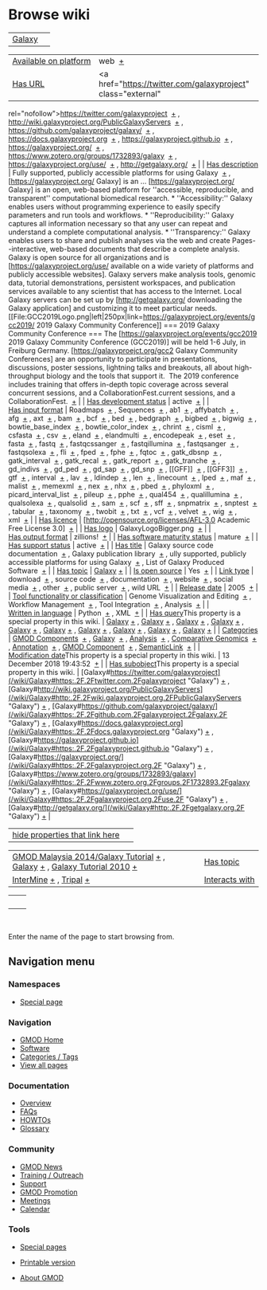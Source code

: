 



<span id="top"></span>




# <span dir="auto">Browse wiki</span>






|                                 |     |
|---------------------------------|-----|
| [Galaxy](/wiki/Galaxy "Galaxy") |     |

|  |  |
|----|----|
| [Available on platform](/wiki/Property%3AAvailable_on_platform "Property:Available on platform") | <span class="smwb-value">web  <span class="smwsearch">[+](/wiki/Special%3ASearchByProperty/Available-20on-20platform/web "Special%3ASearchByProperty/Available-20on-20platform/web")</span></span> |
| [Has URL](/wiki/Property%3AHas_URL "Property:Has URL") | <span class="smwb-value"><a href="https://twitter.com/galaxyproject" class="external"
rel="nofollow">https://twitter.com/galaxyproject</a>  <span class="smwsearch">[+](/wiki/Special%3ASearchByProperty/Has-20URL/https%3A-2F-2Ftwitter.com-2Fgalaxyproject "Special%3ASearchByProperty/Has-20URL/https%3A-2F-2Ftwitter.com-2Fgalaxyproject")</span></span> , <span class="smwb-value"><a href="http://wiki.galaxyproject.org/PublicGalaxyServers"
class="external"
rel="nofollow">http://wiki.galaxyproject.org/PublicGalaxyServers</a>  <span class="smwsearch">[+](/wiki/Special%3ASearchByProperty/Has-20URL/http%3A-2F-2Fwiki.galaxyproject.org-2FPublicGalaxyServers "Special%3ASearchByProperty/Has-20URL/http%3A-2F-2Fwiki.galaxyproject.org-2FPublicGalaxyServers")</span></span> , <span class="smwb-value"><a href="https://github.com/galaxyproject/galaxy/" class="external"
rel="nofollow">https://github.com/galaxyproject/galaxy/</a>  <span class="smwsearch">[+](/wiki/Special%3ASearchByProperty/Has-20URL/https%3A-2F-2Fgithub.com-2Fgalaxyproject-2Fgalaxy-2F "Special%3ASearchByProperty/Has-20URL/https%3A-2F-2Fgithub.com-2Fgalaxyproject-2Fgalaxy-2F")</span></span> , <span class="smwb-value"><a href="https://docs.galaxyproject.org" class="external"
rel="nofollow">https://docs.galaxyproject.org</a>  <span class="smwsearch">[+](/wiki/Special%3ASearchByProperty/Has-20URL/https%3A-2F-2Fdocs.galaxyproject.org "Special%3ASearchByProperty/Has-20URL/https%3A-2F-2Fdocs.galaxyproject.org")</span></span> , <span class="smwb-value"><a href="https://galaxyproject.github.io" class="external"
rel="nofollow">https://galaxyproject.github.io</a>  <span class="smwsearch">[+](/wiki/Special%3ASearchByProperty/Has-20URL/https%3A-2F-2Fgalaxyproject.github.io "Special%3ASearchByProperty/Has-20URL/https%3A-2F-2Fgalaxyproject.github.io")</span></span> , <span class="smwb-value"><a href="https://galaxyproject.org/" class="external"
rel="nofollow">https://galaxyproject.org/</a>  <span class="smwsearch">[+](/wiki/Special%3ASearchByProperty/Has-20URL/https%3A-2F-2Fgalaxyproject.org-2F "Special%3ASearchByProperty/Has-20URL/https%3A-2F-2Fgalaxyproject.org-2F")</span></span> , <span class="smwb-value"><a href="https://www.zotero.org/groups/1732893/galaxy" class="external"
rel="nofollow">https://www.zotero.org/groups/1732893/galaxy</a>  <span class="smwsearch">[+](/wiki/Special%3ASearchByProperty/Has-20URL/https%3A-2F-2Fwww.zotero.org-2Fgroups-2F1732893-2Fgalaxy "Special%3ASearchByProperty/Has-20URL/https%3A-2F-2Fwww.zotero.org-2Fgroups-2F1732893-2Fgalaxy")</span></span> , <span class="smwb-value"><a href="https://galaxyproject.org/use/" class="external"
rel="nofollow">https://galaxyproject.org/use/</a>  <span class="smwsearch">[+](/wiki/Special%3ASearchByProperty/Has-20URL/https%3A-2F-2Fgalaxyproject.org-2Fuse-2F "Special%3ASearchByProperty/Has-20URL/https%3A-2F-2Fgalaxyproject.org-2Fuse-2F")</span></span> , <span class="smwb-value"><a href="http://getgalaxy.org/" class="external"
rel="nofollow">http://getgalaxy.org/</a>  <span class="smwsearch">[+](/wiki/Special%3ASearchByProperty/Has-20URL/http%3A-2F-2Fgetgalaxy.org-2F "Special%3ASearchByProperty/Has-20URL/http%3A-2F-2Fgetgalaxy.org-2F")</span></span> |
| [Has description](/wiki/Property%3AHas_description "Property:Has description") | <span class="smwb-value">Fully supported, publicly accessible platforms for using Galaxy  <span class="smwsearch">[+](/wiki/Special%3ASearchByProperty/Has-20description/Fully-20supported,-20publicly-20accessible-20platforms-20for-20using-20Galaxy "Special%3ASearchByProperty/Has-20description/Fully-20supported,-20publicly-20accessible-20platforms-20for-20using-20Galaxy")</span></span> , <span class="smwb-value">\[https://galaxyproject.org/ Galaxy\] is an <span class="smw-highlighter" data-type="2" state="persistent" data-title="Information"><span class="smwtext"> … </span><span class="smwttcontent">\[https://galaxyproject.org/ Galaxy\] is an open, web-based platform for ''accessible, reproducible, and transparent'' computational biomedical research. \* ''Accessibility:'' Galaxy enables users without programming experience to easily specify parameters and run tools and workflows. \* ''Reproducibility:'' Galaxy captures all information necessary so that any user can repeat and understand a complete computational analysis. \* ''Transparency:'' Galaxy enables users to share and publish analyses via the web and create Pages--interactive, web-based documents that describe a complete analysis. Galaxy is open source for all organizations and is \[https://galaxyproject.org/use/ available on a wide variety of platforms and publicly accessible websites\]. Galaxy servers make analysis tools, genomic data, tutorial demonstrations, persistent workspaces, and publication services available to any scientist that has access to the Internet. Local Galaxy servers can be set up by \[http://getgalaxy.org/ downloading the Galaxy application\] and customizing it to meet particular needs. \[\[File:GCC2019Logo.png\|left\|250px\|link=https://galaxyproject.org/events/gcc2019/ 2019 Galaxy Community Conference\]\] === 2019 Galaxy Community Conference === The \[https://galaxyproject.org/events/gcc2019 2019 Galaxy Community Conference (GCC2019)\] will be held 1-6 July, in Freiburg Germany. \[https://galaxyproejct.org/gcc2 Galaxy Community Conferences\] are an opportunity to participate in presentations, discussions, poster sessions, lightning talks and breakouts, all about high-throughput biology and the tools that support it.  The 2019 conference includes training that offers in-depth topic coverage across several concurrent sessions, and a CollaborationFest.</span></span>current sessions, and a CollaborationFest.  <span class="smwsearch">[+](/mediawiki/index.php?title=Special%3ASearchByProperty&x=Has-20description%2F-5Bhttps%3A-2F-2Fgalaxyproject.org-2F-20Galaxy-5D-20is-20an-20open%2C-20web-2Dbased-20platform-20for-20-27-27accessible%2C-20reproducible%2C-20and-20transparent-27-27-20computational-20biomedical-20research.-0A%2A-20-27-27Accessibility%3A-27-27-20Galaxy-20enables-20users-20without-20programming-20experience-20to-20easily-20specify-20parameters-20and-20run-20tools-20and-20workflows.-0A%2A-20-27-27Reproducibility%3A-27-27-20Galaxy-20captures-20all-20information-20necessary-20so-20that-20any-20user-20can-20repeat-20and-20understand-20a-20complete-20computational-20analysis.-0A%2A-20-27-27Transparency%3A-27-27-20Galaxy-20enables-20users-20to-20share-20and-20publish-20analyses-20via-20the-20web-20and-20create-20Pages-2D-2Dinteractive%2C-20web-2Dbased-20documents-20that-20describe-20a-20complete-20analysis.-0A-0AGalaxy-20is-20open-20source-20for-20all-20organizations-20and-20is-20-5Bhttps%3A-2F-2Fgalaxyproject.org-2Fuse-2F-20available-20on-20a-20wide-20variety-20of-20platforms-20and-20publicly-20accessible-20websites-5D.-20Galaxy-20servers-20make-20analysis-20tools%2C-20genomic-20data%2C-20tutorial-20demonstrations%2C-20persistent-20workspaces%2C-20and-20publication-20services-20available-20to-20any-20scientist-20that-20has-20access-20to-20the-20Internet.-20Local-20Galaxy-20servers-20can-20be-20set-20up-20by-20-5Bhttp%3A-2F-2Fgetgalaxy.org-2F-20downloading-20the-20Galaxy-20application-5D-20and-20customizing-20it-20to-20meet-20particular-20needs.-0A-0A-0A-5B-5BFile%3AGCC2019Logo.png-7Cleft-7C250px-7Clink%3Dhttps%3A-2F-2Fgalaxyproject.org-2Fevents-2Fgcc2019-2F-202019-20Galaxy-20Community-20Conference-5D-5D-0A-0A%3D%3D%3D-202019-20Galaxy-20Community-20Conference-20%3D%3D%3D-0A-0AThe-20-5Bhttps%3A-2F-2Fgalaxyproject.org-2Fevents-2Fgcc2019-202019-20Galaxy-20Community-20Conference-20%28GCC2019%29-5D-20will-20be-20held-201-2D6-20July%2C-20in-20Freiburg-20Germany.-20-5Bhttps%3A-2F-2Fgalaxyproejct.org-2Fgcc2-20Galaxy-20Community-20Conferences-5D-20are-20an-20opportunity-20to-20participate-20in-20presentations%2C-20discussions%2C-20poster-20sessions%2C-20lightning-20talks-20and-20breakouts%2C-20all-20about-20high-2Dthroughput-20biology-20and-20the-20tools-20that-20support-20it.-20%C2%A0The-202019-20conference-20includes-20training-20that-20offers-20in-2Ddepth-20topic-20coverage-20across-20several-20concurrent-20sessions%2C-20and-20a-20CollaborationFest. "Special%3ASearchByProperty")</span></span> |
| [Has development status](/wiki/Property%3AHas_development_status "Property:Has development status") | <span class="smwb-value">active  <span class="smwsearch">[+](/wiki/Special%3ASearchByProperty/Has-20development-20status/active "Special%3ASearchByProperty/Has-20development-20status/active")</span></span> |
| [Has input format](/wiki/Property%3AHas_input_format "Property:Has input format") | <span class="smwb-value">Roadmaps  <span class="smwsearch">[+](/wiki/Special%3ASearchByProperty/Has-20input-20format/Roadmaps "Special%3ASearchByProperty/Has-20input-20format/Roadmaps")</span></span> , <span class="smwb-value">Sequences  <span class="smwsearch">[+](/wiki/Special%3ASearchByProperty/Has-20input-20format/Sequences "Special%3ASearchByProperty/Has-20input-20format/Sequences")</span></span> , <span class="smwb-value">ab1  <span class="smwsearch">[+](/wiki/Special%3ASearchByProperty/Has-20input-20format/ab1 "Special%3ASearchByProperty/Has-20input-20format/ab1")</span></span> , <span class="smwb-value">affybatch  <span class="smwsearch">[+](/wiki/Special%3ASearchByProperty/Has-20input-20format/affybatch "Special%3ASearchByProperty/Has-20input-20format/affybatch")</span></span> , <span class="smwb-value">afg  <span class="smwsearch">[+](/wiki/Special%3ASearchByProperty/Has-20input-20format/afg "Special%3ASearchByProperty/Has-20input-20format/afg")</span></span> , <span class="smwb-value">axt  <span class="smwsearch">[+](/wiki/Special%3ASearchByProperty/Has-20input-20format/axt "Special%3ASearchByProperty/Has-20input-20format/axt")</span></span> , <span class="smwb-value">bam  <span class="smwsearch">[+](/wiki/Special%3ASearchByProperty/Has-20input-20format/bam "Special%3ASearchByProperty/Has-20input-20format/bam")</span></span> , <span class="smwb-value">bcf  <span class="smwsearch">[+](/wiki/Special%3ASearchByProperty/Has-20input-20format/bcf "Special%3ASearchByProperty/Has-20input-20format/bcf")</span></span> , <span class="smwb-value">bed  <span class="smwsearch">[+](/wiki/Special%3ASearchByProperty/Has-20input-20format/bed "Special%3ASearchByProperty/Has-20input-20format/bed")</span></span> , <span class="smwb-value">bedgraph  <span class="smwsearch">[+](/wiki/Special%3ASearchByProperty/Has-20input-20format/bedgraph "Special%3ASearchByProperty/Has-20input-20format/bedgraph")</span></span> , <span class="smwb-value">bigbed  <span class="smwsearch">[+](/wiki/Special%3ASearchByProperty/Has-20input-20format/bigbed "Special%3ASearchByProperty/Has-20input-20format/bigbed")</span></span> , <span class="smwb-value">bigwig  <span class="smwsearch">[+](/wiki/Special%3ASearchByProperty/Has-20input-20format/bigwig "Special%3ASearchByProperty/Has-20input-20format/bigwig")</span></span> , <span class="smwb-value">bowtie_base_index  <span class="smwsearch">[+](/wiki/Special%3ASearchByProperty/Has-20input-20format/bowtie_base_index "Special%3ASearchByProperty/Has-20input-20format/bowtie base index")</span></span> , <span class="smwb-value">bowtie_color_index  <span class="smwsearch">[+](/wiki/Special%3ASearchByProperty/Has-20input-20format/bowtie_color_index "Special%3ASearchByProperty/Has-20input-20format/bowtie color index")</span></span> , <span class="smwb-value">chrint  <span class="smwsearch">[+](/wiki/Special%3ASearchByProperty/Has-20input-20format/chrint "Special%3ASearchByProperty/Has-20input-20format/chrint")</span></span> , <span class="smwb-value">cisml  <span class="smwsearch">[+](/wiki/Special%3ASearchByProperty/Has-20input-20format/cisml "Special%3ASearchByProperty/Has-20input-20format/cisml")</span></span> , <span class="smwb-value">csfasta  <span class="smwsearch">[+](/wiki/Special%3ASearchByProperty/Has-20input-20format/csfasta "Special%3ASearchByProperty/Has-20input-20format/csfasta")</span></span> , <span class="smwb-value">csv  <span class="smwsearch">[+](/wiki/Special%3ASearchByProperty/Has-20input-20format/csv "Special%3ASearchByProperty/Has-20input-20format/csv")</span></span> , <span class="smwb-value">eland  <span class="smwsearch">[+](/wiki/Special%3ASearchByProperty/Has-20input-20format/eland "Special%3ASearchByProperty/Has-20input-20format/eland")</span></span> , <span class="smwb-value">elandmulti  <span class="smwsearch">[+](/wiki/Special%3ASearchByProperty/Has-20input-20format/elandmulti "Special%3ASearchByProperty/Has-20input-20format/elandmulti")</span></span> , <span class="smwb-value">encodepeak  <span class="smwsearch">[+](/wiki/Special%3ASearchByProperty/Has-20input-20format/encodepeak "Special%3ASearchByProperty/Has-20input-20format/encodepeak")</span></span> , <span class="smwb-value">eset  <span class="smwsearch">[+](/wiki/Special%3ASearchByProperty/Has-20input-20format/eset "Special%3ASearchByProperty/Has-20input-20format/eset")</span></span> , <span class="smwb-value">fasta  <span class="smwsearch">[+](/wiki/Special%3ASearchByProperty/Has-20input-20format/fasta "Special%3ASearchByProperty/Has-20input-20format/fasta")</span></span> , <span class="smwb-value">fastq  <span class="smwsearch">[+](/wiki/Special%3ASearchByProperty/Has-20input-20format/fastq "Special%3ASearchByProperty/Has-20input-20format/fastq")</span></span> , <span class="smwb-value">fastqcssanger  <span class="smwsearch">[+](/wiki/Special%3ASearchByProperty/Has-20input-20format/fastqcssanger "Special%3ASearchByProperty/Has-20input-20format/fastqcssanger")</span></span> , <span class="smwb-value">fastqillumina  <span class="smwsearch">[+](/wiki/Special%3ASearchByProperty/Has-20input-20format/fastqillumina "Special%3ASearchByProperty/Has-20input-20format/fastqillumina")</span></span> , <span class="smwb-value">fastqsanger  <span class="smwsearch">[+](/wiki/Special%3ASearchByProperty/Has-20input-20format/fastqsanger "Special%3ASearchByProperty/Has-20input-20format/fastqsanger")</span></span> , <span class="smwb-value">fastqsolexa  <span class="smwsearch">[+](/wiki/Special%3ASearchByProperty/Has-20input-20format/fastqsolexa "Special%3ASearchByProperty/Has-20input-20format/fastqsolexa")</span></span> , <span class="smwb-value">fli  <span class="smwsearch">[+](/wiki/Special%3ASearchByProperty/Has-20input-20format/fli "Special%3ASearchByProperty/Has-20input-20format/fli")</span></span> , <span class="smwb-value">fped  <span class="smwsearch">[+](/wiki/Special%3ASearchByProperty/Has-20input-20format/fped "Special%3ASearchByProperty/Has-20input-20format/fped")</span></span> , <span class="smwb-value">fphe  <span class="smwsearch">[+](/wiki/Special%3ASearchByProperty/Has-20input-20format/fphe "Special%3ASearchByProperty/Has-20input-20format/fphe")</span></span> , <span class="smwb-value">fqtoc  <span class="smwsearch">[+](/wiki/Special%3ASearchByProperty/Has-20input-20format/fqtoc "Special%3ASearchByProperty/Has-20input-20format/fqtoc")</span></span> , <span class="smwb-value">gatk_dbsnp  <span class="smwsearch">[+](/wiki/Special%3ASearchByProperty/Has-20input-20format/gatk_dbsnp "Special%3ASearchByProperty/Has-20input-20format/gatk dbsnp")</span></span> , <span class="smwb-value">gatk_interval  <span class="smwsearch">[+](/wiki/Special%3ASearchByProperty/Has-20input-20format/gatk_interval "Special%3ASearchByProperty/Has-20input-20format/gatk interval")</span></span> , <span class="smwb-value">gatk_recal  <span class="smwsearch">[+](/wiki/Special%3ASearchByProperty/Has-20input-20format/gatk_recal "Special%3ASearchByProperty/Has-20input-20format/gatk recal")</span></span> , <span class="smwb-value">gatk_report  <span class="smwsearch">[+](/wiki/Special%3ASearchByProperty/Has-20input-20format/gatk_report "Special%3ASearchByProperty/Has-20input-20format/gatk report")</span></span> , <span class="smwb-value">gatk_tranche  <span class="smwsearch">[+](/wiki/Special%3ASearchByProperty/Has-20input-20format/gatk_tranche "Special%3ASearchByProperty/Has-20input-20format/gatk tranche")</span></span> , <span class="smwb-value">gd_indivs  <span class="smwsearch">[+](/wiki/Special%3ASearchByProperty/Has-20input-20format/gd_indivs "Special%3ASearchByProperty/Has-20input-20format/gd indivs")</span></span> , <span class="smwb-value">gd_ped  <span class="smwsearch">[+](/wiki/Special%3ASearchByProperty/Has-20input-20format/gd_ped "Special%3ASearchByProperty/Has-20input-20format/gd ped")</span></span> , <span class="smwb-value">gd_sap  <span class="smwsearch">[+](/wiki/Special%3ASearchByProperty/Has-20input-20format/gd_sap "Special%3ASearchByProperty/Has-20input-20format/gd sap")</span></span> , <span class="smwb-value">gd_snp  <span class="smwsearch">[+](/wiki/Special%3ASearchByProperty/Has-20input-20format/gd_snp "Special%3ASearchByProperty/Has-20input-20format/gd snp")</span></span> , <span class="smwb-value">\[\[GFF\]\]  <span class="smwsearch">[+](/wiki/Special%3ASearchByProperty/Has-20input-20format/-5B-5BGFF-5D-5D "Special%3ASearchByProperty/Has-20input-20format/-5B-5BGFF-5D-5D")</span></span> , <span class="smwb-value">\[\[GFF3\]\]  <span class="smwsearch">[+](/wiki/Special%3ASearchByProperty/Has-20input-20format/-5B-5BGFF3-5D-5D "Special%3ASearchByProperty/Has-20input-20format/-5B-5BGFF3-5D-5D")</span></span> , <span class="smwb-value">gtf  <span class="smwsearch">[+](/wiki/Special%3ASearchByProperty/Has-20input-20format/gtf "Special%3ASearchByProperty/Has-20input-20format/gtf")</span></span> , <span class="smwb-value">interval  <span class="smwsearch">[+](/wiki/Special%3ASearchByProperty/Has-20input-20format/interval "Special%3ASearchByProperty/Has-20input-20format/interval")</span></span> , <span class="smwb-value">lav  <span class="smwsearch">[+](/wiki/Special%3ASearchByProperty/Has-20input-20format/lav "Special%3ASearchByProperty/Has-20input-20format/lav")</span></span> , <span class="smwb-value">ldindep  <span class="smwsearch">[+](/wiki/Special%3ASearchByProperty/Has-20input-20format/ldindep "Special%3ASearchByProperty/Has-20input-20format/ldindep")</span></span> , <span class="smwb-value">len  <span class="smwsearch">[+](/wiki/Special%3ASearchByProperty/Has-20input-20format/len "Special%3ASearchByProperty/Has-20input-20format/len")</span></span> , <span class="smwb-value">linecount  <span class="smwsearch">[+](/wiki/Special%3ASearchByProperty/Has-20input-20format/linecount "Special%3ASearchByProperty/Has-20input-20format/linecount")</span></span> , <span class="smwb-value">lped  <span class="smwsearch">[+](/wiki/Special%3ASearchByProperty/Has-20input-20format/lped "Special%3ASearchByProperty/Has-20input-20format/lped")</span></span> , <span class="smwb-value">maf  <span class="smwsearch">[+](/wiki/Special%3ASearchByProperty/Has-20input-20format/maf "Special%3ASearchByProperty/Has-20input-20format/maf")</span></span> , <span class="smwb-value">malist  <span class="smwsearch">[+](/wiki/Special%3ASearchByProperty/Has-20input-20format/malist "Special%3ASearchByProperty/Has-20input-20format/malist")</span></span> , <span class="smwb-value">memexml  <span class="smwsearch">[+](/wiki/Special%3ASearchByProperty/Has-20input-20format/memexml "Special%3ASearchByProperty/Has-20input-20format/memexml")</span></span> , <span class="smwb-value">nex  <span class="smwsearch">[+](/wiki/Special%3ASearchByProperty/Has-20input-20format/nex "Special%3ASearchByProperty/Has-20input-20format/nex")</span></span> , <span class="smwb-value">nhx  <span class="smwsearch">[+](/wiki/Special%3ASearchByProperty/Has-20input-20format/nhx "Special%3ASearchByProperty/Has-20input-20format/nhx")</span></span> , <span class="smwb-value">pbed  <span class="smwsearch">[+](/wiki/Special%3ASearchByProperty/Has-20input-20format/pbed "Special%3ASearchByProperty/Has-20input-20format/pbed")</span></span> , <span class="smwb-value">phyloxml  <span class="smwsearch">[+](/wiki/Special%3ASearchByProperty/Has-20input-20format/phyloxml "Special%3ASearchByProperty/Has-20input-20format/phyloxml")</span></span> , <span class="smwb-value">picard_interval_list  <span class="smwsearch">[+](/wiki/Special%3ASearchByProperty/Has-20input-20format/picard_interval_list "Special%3ASearchByProperty/Has-20input-20format/picard interval list")</span></span> , <span class="smwb-value">pileup  <span class="smwsearch">[+](/wiki/Special%3ASearchByProperty/Has-20input-20format/pileup "Special%3ASearchByProperty/Has-20input-20format/pileup")</span></span> , <span class="smwb-value">pphe  <span class="smwsearch">[+](/wiki/Special%3ASearchByProperty/Has-20input-20format/pphe "Special%3ASearchByProperty/Has-20input-20format/pphe")</span></span> , <span class="smwb-value">qual454  <span class="smwsearch">[+](/wiki/Special%3ASearchByProperty/Has-20input-20format/qual454 "Special%3ASearchByProperty/Has-20input-20format/qual454")</span></span> , <span class="smwb-value">qualillumina  <span class="smwsearch">[+](/wiki/Special%3ASearchByProperty/Has-20input-20format/qualillumina "Special%3ASearchByProperty/Has-20input-20format/qualillumina")</span></span> , <span class="smwb-value">qualsolexa  <span class="smwsearch">[+](/wiki/Special%3ASearchByProperty/Has-20input-20format/qualsolexa "Special%3ASearchByProperty/Has-20input-20format/qualsolexa")</span></span> , <span class="smwb-value">qualsolid  <span class="smwsearch">[+](/wiki/Special%3ASearchByProperty/Has-20input-20format/qualsolid "Special%3ASearchByProperty/Has-20input-20format/qualsolid")</span></span> , <span class="smwb-value">sam  <span class="smwsearch">[+](/wiki/Special%3ASearchByProperty/Has-20input-20format/sam "Special%3ASearchByProperty/Has-20input-20format/sam")</span></span> , <span class="smwb-value">scf  <span class="smwsearch">[+](/wiki/Special%3ASearchByProperty/Has-20input-20format/scf "Special%3ASearchByProperty/Has-20input-20format/scf")</span></span> , <span class="smwb-value">sff  <span class="smwsearch">[+](/wiki/Special%3ASearchByProperty/Has-20input-20format/sff "Special%3ASearchByProperty/Has-20input-20format/sff")</span></span> , <span class="smwb-value">snpmatrix  <span class="smwsearch">[+](/wiki/Special%3ASearchByProperty/Has-20input-20format/snpmatrix "Special%3ASearchByProperty/Has-20input-20format/snpmatrix")</span></span> , <span class="smwb-value">snptest  <span class="smwsearch">[+](/wiki/Special%3ASearchByProperty/Has-20input-20format/snptest "Special%3ASearchByProperty/Has-20input-20format/snptest")</span></span> , <span class="smwb-value">tabular  <span class="smwsearch">[+](/wiki/Special%3ASearchByProperty/Has-20input-20format/tabular "Special%3ASearchByProperty/Has-20input-20format/tabular")</span></span> , <span class="smwb-value">taxonomy  <span class="smwsearch">[+](/wiki/Special%3ASearchByProperty/Has-20input-20format/taxonomy "Special%3ASearchByProperty/Has-20input-20format/taxonomy")</span></span> , <span class="smwb-value">twobit  <span class="smwsearch">[+](/wiki/Special%3ASearchByProperty/Has-20input-20format/twobit "Special%3ASearchByProperty/Has-20input-20format/twobit")</span></span> , <span class="smwb-value">txt  <span class="smwsearch">[+](/wiki/Special%3ASearchByProperty/Has-20input-20format/txt "Special%3ASearchByProperty/Has-20input-20format/txt")</span></span> , <span class="smwb-value">vcf  <span class="smwsearch">[+](/wiki/Special%3ASearchByProperty/Has-20input-20format/vcf "Special%3ASearchByProperty/Has-20input-20format/vcf")</span></span> , <span class="smwb-value">velvet  <span class="smwsearch">[+](/wiki/Special%3ASearchByProperty/Has-20input-20format/velvet "Special%3ASearchByProperty/Has-20input-20format/velvet")</span></span> , <span class="smwb-value">wig  <span class="smwsearch">[+](/wiki/Special%3ASearchByProperty/Has-20input-20format/wig "Special%3ASearchByProperty/Has-20input-20format/wig")</span></span> , <span class="smwb-value">xml  <span class="smwsearch">[+](/wiki/Special%3ASearchByProperty/Has-20input-20format/xml "Special%3ASearchByProperty/Has-20input-20format/xml")</span></span> |
| [Has licence](/wiki/Property%3AHas_licence "Property:Has licence") | <span class="smwb-value">\[http://opensource.org/licenses/AFL-3.0 Academic Free License 3.0\]  <span class="smwsearch">[+](/wiki/Special%3ASearchByProperty/Has-20licence/-5Bhttp%3A-2F-2Fopensource.org-2Flicenses-2FAFL-2D3.0-20Academic-20Free-20License-203.0-5D "Special%3ASearchByProperty/Has-20licence/-5Bhttp%3A-2F-2Fopensource.org-2Flicenses-2FAFL-2D3.0-20Academic-20Free-20License-203.0-5D")</span></span> |
| [Has logo](/wiki/Property%3AHas_logo "Property:Has logo") | <span class="smwb-value">GalaxyLogoBigger.png  <span class="smwsearch">[+](/wiki/Special%3ASearchByProperty/Has-20logo/GalaxyLogoBigger.png "Special%3ASearchByProperty/Has-20logo/GalaxyLogoBigger.png")</span></span> |
| [Has output format](/wiki/Property%3AHas_output_format "Property:Has output format") | <span class="smwb-value">zillions!  <span class="smwsearch">[+](/wiki/Special%3ASearchByProperty/Has-20output-20format/zillions! "Special%3ASearchByProperty/Has-20output-20format/zillions!")</span></span> |
| [Has software maturity status](/wiki/Property%3AHas_software_maturity_status "Property:Has software maturity status") | <span class="smwb-value">mature  <span class="smwsearch">[+](/wiki/Special%3ASearchByProperty/Has-20software-20maturity-20status/mature "Special%3ASearchByProperty/Has-20software-20maturity-20status/mature")</span></span> |
| [Has support status](/wiki/Property%3AHas_support_status "Property:Has support status") | <span class="smwb-value">active  <span class="smwsearch">[+](/wiki/Special%3ASearchByProperty/Has-20support-20status/active "Special%3ASearchByProperty/Has-20support-20status/active")</span></span> |
| [Has title](/wiki/Property%3AHas_title "Property:Has title") | <span class="smwb-value">Galaxy source code documentation  <span class="smwsearch">[+](/wiki/Special%3ASearchByProperty/Has-20title/Galaxy-20source-20code-20documentation "Special%3ASearchByProperty/Has-20title/Galaxy-20source-20code-20documentation")</span></span> , <span class="smwb-value">Galaxy publication library  <span class="smwsearch">[+](/wiki/Special%3ASearchByProperty/Has-20title/Galaxy-20publication-20library "Special%3ASearchByProperty/Has-20title/Galaxy-20publication-20library")</span></span> , <span class="smwb-value">ully supported, publicly accessible platforms for using Galaxy  <span class="smwsearch">[+](/wiki/Special%3ASearchByProperty/Has-20title/ully-20supported,-20publicly-20accessible-20platforms-20for-20using-20Galaxy "Special%3ASearchByProperty/Has-20title/ully-20supported,-20publicly-20accessible-20platforms-20for-20using-20Galaxy")</span></span> , <span class="smwb-value">List of Galaxy Produced Software  <span class="smwsearch">[+](/wiki/Special%3ASearchByProperty/Has-20title/List-20of-20Galaxy-20Produced-20Software "Special%3ASearchByProperty/Has-20title/List-20of-20Galaxy-20Produced-20Software")</span></span> |
| [Has topic](/wiki/Property%3AHas_topic "Property:Has topic") | <span class="smwb-value">[Galaxy](/wiki/Galaxy "Galaxy") <span class="smwbrowse">[+](/wiki/Special%3ABrowse/Galaxy "Special%3ABrowse/Galaxy")</span></span> |
| [Is open source](/wiki/Property%3AIs_open_source "Property:Is open source") | <span class="smwb-value">Yes  <span class="smwsearch">[+](/wiki/Special%3ASearchByProperty/Is-20open-20source/Yes "Special%3ASearchByProperty/Is-20open-20source/Yes")</span></span> |
| [Link type](/wiki/Property%3ALink_type "Property:Link type") | <span class="smwb-value">download  <span class="smwsearch">[+](/wiki/Special%3ASearchByProperty/Link-20type/download "Special%3ASearchByProperty/Link-20type/download")</span></span> , <span class="smwb-value">source code  <span class="smwsearch">[+](/wiki/Special%3ASearchByProperty/Link-20type/source-20code "Special%3ASearchByProperty/Link-20type/source-20code")</span></span> , <span class="smwb-value">documentation  <span class="smwsearch">[+](/wiki/Special%3ASearchByProperty/Link-20type/documentation "Special%3ASearchByProperty/Link-20type/documentation")</span></span> , <span class="smwb-value">website  <span class="smwsearch">[+](/wiki/Special%3ASearchByProperty/Link-20type/website "Special%3ASearchByProperty/Link-20type/website")</span></span> , <span class="smwb-value">social media  <span class="smwsearch">[+](/wiki/Special%3ASearchByProperty/Link-20type/social-20media "Special%3ASearchByProperty/Link-20type/social-20media")</span></span> , <span class="smwb-value">other  <span class="smwsearch">[+](/wiki/Special%3ASearchByProperty/Link-20type/other "Special%3ASearchByProperty/Link-20type/other")</span></span> , <span class="smwb-value">public server  <span class="smwsearch">[+](/wiki/Special%3ASearchByProperty/Link-20type/public-20server "Special%3ASearchByProperty/Link-20type/public-20server")</span></span> , <span class="smwb-value">wild URL  <span class="smwsearch">[+](/wiki/Special%3ASearchByProperty/Link-20type/wild-20URL "Special%3ASearchByProperty/Link-20type/wild-20URL")</span></span> |
| [Release date](/wiki/Property%3ARelease_date "Property:Release date") | <span class="smwb-value">2005  <span class="smwsearch">[+](/wiki/Special%3ASearchByProperty/Release-20date/2005 "Special%3ASearchByProperty/Release-20date/2005")</span></span> |
| [Tool functionality or classification](/wiki/Property%3ATool_functionality_or_classification "Property:Tool functionality or classification") | <span class="smwb-value">Genome Visualization and Editing  <span class="smwsearch">[+](/wiki/Special%3ASearchByProperty/Tool-20functionality-20or-20classification/Genome-20Visualization-20and-20Editing "Special%3ASearchByProperty/Tool-20functionality-20or-20classification/Genome-20Visualization-20and-20Editing")</span></span> , <span class="smwb-value">Workflow Management  <span class="smwsearch">[+](/wiki/Special%3ASearchByProperty/Tool-20functionality-20or-20classification/Workflow-20Management "Special%3ASearchByProperty/Tool-20functionality-20or-20classification/Workflow-20Management")</span></span> , <span class="smwb-value">Tool Integration  <span class="smwsearch">[+](/wiki/Special%3ASearchByProperty/Tool-20functionality-20or-20classification/Tool-20Integration "Special%3ASearchByProperty/Tool-20functionality-20or-20classification/Tool-20Integration")</span></span> , <span class="smwb-value">Analysis  <span class="smwsearch">[+](/wiki/Special%3ASearchByProperty/Tool-20functionality-20or-20classification/Analysis "Special%3ASearchByProperty/Tool-20functionality-20or-20classification/Analysis")</span></span> |
| [Written in language](/wiki/Property%3AWritten_in_language "Property:Written in language") | <span class="smwb-value">Python  <span class="smwsearch">[+](/wiki/Special%3ASearchByProperty/Written-20in-20language/Python "Special%3ASearchByProperty/Written-20in-20language/Python")</span></span> , <span class="smwb-value">XML  <span class="smwsearch">[+](/wiki/Special%3ASearchByProperty/Written-20in-20language/XML "Special%3ASearchByProperty/Written-20in-20language/XML")</span></span> |
| <span class="smw-highlighter" data-type="1" state="inline" data-title="Property"><span class="smwbuiltin">[Has query](/wiki/Property:Has_query "Property:Has query")</span><span class="smwttcontent">This property is a special property in this wiki.</span></span> | <span class="smwb-value">[Galaxy](/wiki/Galaxy#_QUERY9f2bcc2d2e4fc9369c1424f9db25810d "Galaxy") <span class="smwbrowse">[+](/wiki/Special%3ABrowse/Galaxy-23_QUERY9f2bcc2d2e4fc9369c1424f9db25810d "Special%3ABrowse/Galaxy-23 QUERY9f2bcc2d2e4fc9369c1424f9db25810d")</span></span> , <span class="smwb-value">[Galaxy](/wiki/Galaxy#_QUERYe72a481ca5f781985ef554e0c8ad318e "Galaxy") <span class="smwbrowse">[+](/wiki/Special%3ABrowse/Galaxy-23_QUERYe72a481ca5f781985ef554e0c8ad318e "Special%3ABrowse/Galaxy-23 QUERYe72a481ca5f781985ef554e0c8ad318e")</span></span> , <span class="smwb-value">[Galaxy](/wiki/Galaxy#_QUERY5638a60f0af51ed73582a21ca3dbecd0 "Galaxy") <span class="smwbrowse">[+](/wiki/Special%3ABrowse/Galaxy-23_QUERY5638a60f0af51ed73582a21ca3dbecd0 "Special%3ABrowse/Galaxy-23 QUERY5638a60f0af51ed73582a21ca3dbecd0")</span></span> , <span class="smwb-value">[Galaxy](/wiki/Galaxy#_QUERYead8b6963d0ceda41b6e392edb42edae "Galaxy") <span class="smwbrowse">[+](/wiki/Special%3ABrowse/Galaxy-23_QUERYead8b6963d0ceda41b6e392edb42edae "Special%3ABrowse/Galaxy-23 QUERYead8b6963d0ceda41b6e392edb42edae")</span></span> , <span class="smwb-value">[Galaxy](/wiki/Galaxy#_QUERY28d7c315a9e229a173936b0155966b24 "Galaxy") <span class="smwbrowse">[+](/wiki/Special%3ABrowse/Galaxy-23_QUERY28d7c315a9e229a173936b0155966b24 "Special%3ABrowse/Galaxy-23 QUERY28d7c315a9e229a173936b0155966b24")</span></span> , <span class="smwb-value">[Galaxy](/wiki/Galaxy#_QUERY179ac533ff24e96257a083f2ddb7c269 "Galaxy") <span class="smwbrowse">[+](/wiki/Special%3ABrowse/Galaxy-23_QUERY179ac533ff24e96257a083f2ddb7c269 "Special%3ABrowse/Galaxy-23 QUERY179ac533ff24e96257a083f2ddb7c269")</span></span> , <span class="smwb-value">[Galaxy](/wiki/Galaxy#_QUERY73438255628ddd9b4cabdab520733156 "Galaxy") <span class="smwbrowse">[+](/wiki/Special%3ABrowse/Galaxy-23_QUERY73438255628ddd9b4cabdab520733156 "Special%3ABrowse/Galaxy-23 QUERY73438255628ddd9b4cabdab520733156")</span></span> , <span class="smwb-value">[Galaxy](/wiki/Galaxy#_QUERY92cc31ffdedf84ade0f818bc12d43de3 "Galaxy") <span class="smwbrowse">[+](/wiki/Special%3ABrowse/Galaxy-23_QUERY92cc31ffdedf84ade0f818bc12d43de3 "Special%3ABrowse/Galaxy-23 QUERY92cc31ffdedf84ade0f818bc12d43de3")</span></span> , <span class="smwb-value">[Galaxy](/wiki/Galaxy#_QUERY22e3965d0dcf5b5286bad4a60cc1635a "Galaxy") <span class="smwbrowse">[+](/wiki/Special%3ABrowse/Galaxy-23_QUERY22e3965d0dcf5b5286bad4a60cc1635a "Special%3ABrowse/Galaxy-23 QUERY22e3965d0dcf5b5286bad4a60cc1635a")</span></span> , <span class="smwb-value">[Galaxy](/wiki/Galaxy#_QUERY4f9a07bdcdbdd47865d0fe23216c3387 "Galaxy") <span class="smwbrowse">[+](/wiki/Special%3ABrowse/Galaxy-23_QUERY4f9a07bdcdbdd47865d0fe23216c3387 "Special%3ABrowse/Galaxy-23 QUERY4f9a07bdcdbdd47865d0fe23216c3387")</span></span> |
| [Categories](/wiki/Special%3ACategories "Special%3ACategories") | <span class="smwb-value">[GMOD Components](/wiki/Category%3AGMOD_Components "Category%3AGMOD Components")  <span class="smwsearch">[+](/wiki/Special%3ASearchByProperty/GMOD-20Components "Special%3ASearchByProperty/GMOD-20Components")</span></span> , <span class="smwb-value">[Galaxy](/wiki/Category%3AGalaxy "Category%3AGalaxy")  <span class="smwsearch">[+](/wiki/Special%3ASearchByProperty/Galaxy "Special%3ASearchByProperty/Galaxy")</span></span> , <span class="smwb-value">[Analysis](/wiki/Category%3AAnalysis "Category%3AAnalysis")  <span class="smwsearch">[+](/wiki/Special%3ASearchByProperty/Analysis "Special%3ASearchByProperty/Analysis")</span></span> , <span class="smwb-value">[Comparative Genomics](/wiki/Category%3AComparative_Genomics "Category%3AComparative Genomics")  <span class="smwsearch">[+](/wiki/Special%3ASearchByProperty/Comparative-20Genomics "Special%3ASearchByProperty/Comparative-20Genomics")</span></span> , <span class="smwb-value">[Annotation](/wiki/Category%3AAnnotation "Category%3AAnnotation")  <span class="smwsearch">[+](/wiki/Special%3ASearchByProperty/Annotation "Special%3ASearchByProperty/Annotation")</span></span> , <span class="smwb-value">[GMOD Component](/wiki/Category%3AGMOD_Component "Category%3AGMOD Component")  <span class="smwsearch">[+](/wiki/Special%3ASearchByProperty/GMOD-20Component "Special%3ASearchByProperty/GMOD-20Component")</span></span> , <span class="smwb-value"><a
href="/mediawiki/index.php?title=Category%3ASemanticLink&amp;action=edit&amp;redlink=1"
class="new"
title="Category%3ASemanticLink (page does not exist)">SemanticLink</a>  <span class="smwsearch">[+](/wiki/Special%3ASearchByProperty/SemanticLink "Special%3ASearchByProperty/SemanticLink")</span></span> |
| <span class="smw-highlighter" data-type="1" state="inline" data-title="Property"><span class="smwbuiltin">[Modification date](/wiki/Property:Modification_date "Property:Modification date")</span><span class="smwttcontent">This property is a special property in this wiki.</span></span> | <span class="smwb-value">13 December 2018 19:43:52  <span class="smwsearch">[+](/wiki/Special%3ASearchByProperty/Modification-20date/13-20December-202018-2019:43:52 "Special%3ASearchByProperty/Modification-20date/13-20December-202018-2019:43:52")</span></span> |
| <span class="smw-highlighter" data-type="1" state="inline" data-title="Property"><span class="smwbuiltin">[Has subobject](/wiki/Property%3AHas_subobject "Property:Has subobject")</span><span class="smwttcontent">This property is a special property in this wiki.</span></span> | <span class="smwb-value">[Galaxy#https://twitter.com/galaxyproject](/wiki/Galaxy#https:.2F.2Ftwitter.com.2Fgalaxyproject "Galaxy") <span class="smwbrowse">[+](/wiki/Special%3ABrowse/Galaxy-23https%3A-2F-2Ftwitter.com-2Fgalaxyproject "Special%3ABrowse/Galaxy-23https%3A-2F-2Ftwitter.com-2Fgalaxyproject")</span></span> , <span class="smwb-value">[Galaxy#http://wiki.galaxyproject.org/PublicGalaxyServers](/wiki/Galaxy#http:.2F.2Fwiki.galaxyproject.org.2FPublicGalaxyServers "Galaxy") <span class="smwbrowse">[+](/wiki/Special%3ABrowse/Galaxy-23http%3A-2F-2Fwiki.galaxyproject.org-2FPublicGalaxyServers "Special%3ABrowse/Galaxy-23http%3A-2F-2Fwiki.galaxyproject.org-2FPublicGalaxyServers")</span></span> , <span class="smwb-value">[Galaxy#https://github.com/galaxyproject/galaxy/](/wiki/Galaxy#https:.2F.2Fgithub.com.2Fgalaxyproject.2Fgalaxy.2F "Galaxy") <span class="smwbrowse">[+](/wiki/Special%3ABrowse/Galaxy-23https%3A-2F-2Fgithub.com-2Fgalaxyproject-2Fgalaxy-2F "Special%3ABrowse/Galaxy-23https%3A-2F-2Fgithub.com-2Fgalaxyproject-2Fgalaxy-2F")</span></span> , <span class="smwb-value">[Galaxy#https://docs.galaxyproject.org](/wiki/Galaxy#https:.2F.2Fdocs.galaxyproject.org "Galaxy") <span class="smwbrowse">[+](/wiki/Special%3ABrowse/Galaxy-23https%3A-2F-2Fdocs.galaxyproject.org "Special%3ABrowse/Galaxy-23https%3A-2F-2Fdocs.galaxyproject.org")</span></span> , <span class="smwb-value">[Galaxy#https://galaxyproject.github.io](/wiki/Galaxy#https:.2F.2Fgalaxyproject.github.io "Galaxy") <span class="smwbrowse">[+](/wiki/Special%3ABrowse/Galaxy-23https%3A-2F-2Fgalaxyproject.github.io "Special%3ABrowse/Galaxy-23https%3A-2F-2Fgalaxyproject.github.io")</span></span> , <span class="smwb-value">[Galaxy#https://galaxyproject.org/](/wiki/Galaxy#https:.2F.2Fgalaxyproject.org.2F "Galaxy") <span class="smwbrowse">[+](/wiki/Special%3ABrowse/Galaxy-23https%3A-2F-2Fgalaxyproject.org-2F "Special%3ABrowse/Galaxy-23https%3A-2F-2Fgalaxyproject.org-2F")</span></span> , <span class="smwb-value">[Galaxy#https://www.zotero.org/groups/1732893/galaxy](/wiki/Galaxy#https:.2F.2Fwww.zotero.org.2Fgroups.2F1732893.2Fgalaxy "Galaxy") <span class="smwbrowse">[+](/wiki/Special%3ABrowse/Galaxy-23https%3A-2F-2Fwww.zotero.org-2Fgroups-2F1732893-2Fgalaxy "Special%3ABrowse/Galaxy-23https%3A-2F-2Fwww.zotero.org-2Fgroups-2F1732893-2Fgalaxy")</span></span> , <span class="smwb-value">[Galaxy#https://galaxyproject.org/use/](/wiki/Galaxy#https:.2F.2Fgalaxyproject.org.2Fuse.2F "Galaxy") <span class="smwbrowse">[+](/wiki/Special%3ABrowse/Galaxy-23https%3A-2F-2Fgalaxyproject.org-2Fuse-2F "Special%3ABrowse/Galaxy-23https%3A-2F-2Fgalaxyproject.org-2Fuse-2F")</span></span> , <span class="smwb-value">[Galaxy#http://getgalaxy.org/](/wiki/Galaxy#http:.2F.2Fgetgalaxy.org.2F "Galaxy") <span class="smwbrowse">[+](/wiki/Special%3ABrowse/Galaxy-23http%3A-2F-2Fgetgalaxy.org-2F "Special%3ABrowse/Galaxy-23http%3A-2F-2Fgetgalaxy.org-2F")</span></span> |

<span id="smw_browse_incoming"></span>

|  |  |
|----|----|
| [hide properties that link here](/mediawiki/index.php?title=Special:Browse&offset=0&dir=out&article=Galaxy)  |  |

|  |  |
|----|----|
| <span class="smwb-ivalue">[GMOD Malaysia 2014/Galaxy Tutorial](/wiki/GMOD_Malaysia_2014/Galaxy_Tutorial "GMOD Malaysia 2014/Galaxy Tutorial") <span class="smwbrowse">[+](/wiki/Special%3ABrowse/GMOD-20Malaysia-202014-2FGalaxy-20Tutorial "Special%3ABrowse/GMOD-20Malaysia-202014-2FGalaxy-20Tutorial")</span></span> , <span class="smwb-ivalue">[Galaxy](/wiki/Galaxy "Galaxy") <span class="smwbrowse">[+](/wiki/Special%3ABrowse/Galaxy "Special%3ABrowse/Galaxy")</span></span> , <span class="smwb-ivalue">[Galaxy Tutorial 2010](/wiki/Galaxy_Tutorial_2010 "Galaxy Tutorial 2010") <span class="smwbrowse">[+](/wiki/Special%3ABrowse/Galaxy-20Tutorial-202010 "Special%3ABrowse/Galaxy-20Tutorial-202010")</span></span> | [Has topic](/wiki/Property%3AHas_topic "Property:Has topic") |
| <span class="smwb-ivalue">[InterMine](/wiki/InterMine "InterMine") <span class="smwbrowse">[+](/wiki/Special%3ABrowse/InterMine "Special%3ABrowse/InterMine")</span></span> , <span class="smwb-ivalue">[Tripal](/wiki/Tripal "Tripal") <span class="smwbrowse">[+](/wiki/Special%3ABrowse/Tripal "Special%3ABrowse/Tripal")</span></span> | [Interacts with](/wiki/Property%3AInteracts_with "Property:Interacts with") |

|     |     |
|-----|-----|
|     |     |

 

Enter the name of the page to start browsing from.  








## Navigation menu



### Namespaces

- <span id="ca-nstab-special">[Special
  page](/wiki/Special%3ABrowse/Galaxy "This is a special page, you cannot edit the page itself")</span>






### Navigation



- <span id="n-GMOD-Home">[GMOD Home](/wiki/Main_Page)</span>
- <span id="n-Software">[Software](/wiki/GMOD_Components)</span>
- <span id="n-Categories-.2F-Tags">[Categories /
  Tags](/wiki/Categories)</span>
- <span id="n-View-all-pages">[View all
  pages](/wiki/Special:AllPages)</span>




### Documentation



- <span id="n-Overview">[Overview](/wiki/Overview)</span>
- <span id="n-FAQs">[FAQs](/wiki/Category%3AFAQ)</span>
- <span id="n-HOWTOs">[HOWTOs](/wiki/Category%3AHOWTO)</span>
- <span id="n-Glossary">[Glossary](/wiki/Glossary)</span>




### Community



- <span id="n-GMOD-News">[GMOD News](/wiki/GMOD_News)</span>
- <span id="n-Training-.2F-Outreach">[Training /
  Outreach](/wiki/Training_and_Outreach)</span>
- <span id="n-Support">[Support](/wiki/Support)</span>
- <span id="n-GMOD-Promotion">[GMOD
  Promotion](/wiki/GMOD_Promotion)</span>
- <span id="n-Meetings">[Meetings](/wiki/Meetings)</span>
- <span id="n-Calendar">[Calendar](/wiki/Calendar)</span>




### Tools



- <span id="t-specialpages"><a href="/wiki/Special%3ASpecialPages" accesskey="q"
  title="A list of all special pages [q]">Special pages</a></span>
- <span id="t-print"><a
  href="/mediawiki/index.php?title=Special%3ABrowse/Galaxy&amp;printable=yes"
  rel="alternate" accesskey="p"
  title="Printable version of this page [p]">Printable version</a></span>





- <span id="footer-places-about">[About
  GMOD](/wiki/GMOD%3AAbout "GMOD%3AAbout")</span>

<!-- -->




